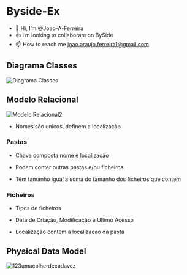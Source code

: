 # Byside-Ex
 
- 👋 Hi, I’m @Joao-A-Ferreira
- :+1: I’m looking to collaborate on BySide
- 📫 How to reach me joao.araujo.ferreira1@gmail.com

<!---
Joao-A-Ferreira/Joao-A-Ferreira is a ✨ special ✨ repository because its `README.md` (this file) appears on your GitHub profile.
You can click the Preview link to take a look at your changes.
--->

## Diagrama Classes
![Diagrama Classes](https://user-images.githubusercontent.com/101523889/158468876-b8920035-6034-4558-be44-f6f55911fc40.png)

## Modelo Relacional

![Modelo Relacional2](https://user-images.githubusercontent.com/101523889/158222610-764f6b3c-d75c-4569-a7bd-878b0eb1f261.png)

 - Nomes são unicos, definem a localização <br>

### Pastas <br>

 - Chave composta nome e localização <br>
 
 - Podem conter outras pastas e/ou ficheiros <br>
 
 - Têm tamanho igual a soma do tamanho dos ficheiros que contem <br>
 
### Ficheiros <br>

 - Tipos de ficheiros <br>

 - Data de Criação, Modificação e Ultimo Acesso <br>
 
 - Localização contem a localizacao da pasta <br>

## Physical Data Model

![123umacolherdecadavez](https://user-images.githubusercontent.com/101523889/158590041-74dbad79-8589-479a-84c9-3f584b125bad.png)
